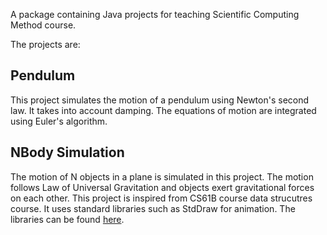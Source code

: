 A package containing Java projects for teaching Scientific Computing Method course. 

The projects are:

## Pendulum 
This project simulates the motion of a pendulum using Newton's second law. It takes into account damping. The equations of motion are integrated using Euler's algorithm.

## NBody Simulation
The motion of N objects in a plane is simulated in this project. The motion follows Law of Universal Gravitation and objects exert gravitational forces on each other. This project is inspired from CS61B course data strucutres course. It uses standard libraries such as StdDraw for animation. The libraries can be found [here](https://introcs.cs.princeton.edu/).
